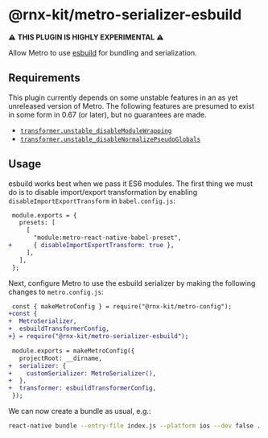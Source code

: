 # @rnx-kit/metro-serializer-esbuild

⚠️ **THIS PLUGIN IS HIGHLY EXPERIMENTAL** ⚠️

Allow Metro to use [esbuild](https://esbuild.github.io) for bundling and
serialization.

## Requirements

This plugin currently depends on some unstable features in an as yet unreleased
version of Metro. The following features are presumed to exist in some form in
0.67 (or later), but no guarantees are made.

- [`transformer.unstable_disableModuleWrapping`](https://github.com/facebook/metro/commit/598de6f537f4d7286cee89094bcdb7101e8e4f17)
- [`transformer.unstable_disableNormalizePseudoGlobals`](https://github.com/facebook/metro/commit/5b913fa0cd30ce5b90e2b1f6318454fbdd170708)

## Usage

esbuild works best when we pass it ES6 modules. The first thing we must do is to
disable import/export transformation by enabling `disableImportExportTransform`
in `babel.config.js`:

```diff
 module.exports = {
   presets: [
     [
       "module:metro-react-native-babel-preset",
+      { disableImportExportTransform: true },
     ],
   ],
 };
```

Next, configure Metro to use the esbuild serializer by making the following
changes to `metro.config.js`:

```diff
 const { makeMetroConfig } = require("@rnx-kit/metro-config");
+const {
+  MetroSerializer,
+  esbuildTransformerConfig,
+} = require("@rnx-kit/metro-serializer-esbuild");

 module.exports = makeMetroConfig({
   projectRoot: __dirname,
+  serializer: {
+    customSerializer: MetroSerializer(),
+  },
+  transformer: esbuildTransformerConfig,
 });
```

We can now create a bundle as usual, e.g.:

```sh
react-native bundle --entry-file index.js --platform ios --dev false ...
```
